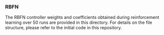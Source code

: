 ### RBFN
The RBFN controller weights and coefficients obtained during reinforcement learning over 50 runs are provided in this directory. For details on the file structure, please refer to the initial code in this repository.

